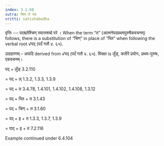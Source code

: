```yaml
---
index: 3.1.60
sutra: चिण् ते पदः
vritti: satishabodha
---
```



वृत्तिः --: पदश्च्लेश्चिण् स्यात्तशब्दे परे । When the term “त” (आत्मनेपदप्रथमपुरुषैकवचनम्) follows, there is a substitution of “चिण्” in place of “च्लि” when following the verbal root √पद् (पदँ गतौ ४. ६५).


उदाहरणम् – अपादि derived from √पद् (पदँ गतौ ४. ६५). विवक्षा is लुँङ्, कर्तरि प्रयोगः, प्रथम-पुरुषः, एकवचनम्।


पद् + लुँङ् 3.2.110

= पद् + ल् 1.3.2, 1.3.3, 1.3.9

= पद् + त 3.4.78, 1.4.101, 1.4.102, 1.4.108, 1.3.12

= पद् + च्लि + त 3.1.43

= पद् + चिण् + त 3.1.60

= पद् + इ + त 1.3.3, 1.3.7, 1.3.9

= पाद् + इ + त 7.2.116


Example continued under 6.4.104

